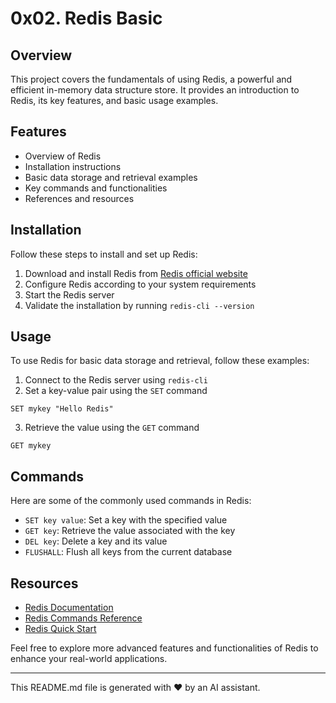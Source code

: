 # 0x02. Redis Basic

## Overview
This project covers the fundamentals of using Redis, a powerful and efficient in-memory data structure store. It provides an introduction to Redis, its key features, and basic usage examples.

## Features
- Overview of Redis
- Installation instructions
- Basic data storage and retrieval examples
- Key commands and functionalities
- References and resources

## Installation
Follow these steps to install and set up Redis:
1. Download and install Redis from [Redis official website](https://redis.io/download)
2. Configure Redis according to your system requirements
3. Start the Redis server
4. Validate the installation by running `redis-cli --version`

## Usage
To use Redis for basic data storage and retrieval, follow these examples:
1. Connect to the Redis server using `redis-cli`
2. Set a key-value pair using the `SET` command
```shell
SET mykey "Hello Redis"
```
3. Retrieve the value using the `GET` command
```shell
GET mykey
```

## Commands
Here are some of the commonly used commands in Redis:
- `SET key value`: Set a key with the specified value
- `GET key`: Retrieve the value associated with the key
- `DEL key`: Delete a key and its value
- `FLUSHALL`: Flush all keys from the current database

## Resources
- [Redis Documentation](https://redis.io/documentation)
- [Redis Commands Reference](https://redis.io/commands)
- [Redis Quick Start](https://redis.io/topics/quickstart)

Feel free to explore more advanced features and functionalities of Redis to enhance your real-world applications.

---
This README.md file is generated with ❤️ by an AI assistant.